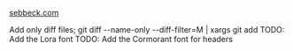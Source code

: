 [sebbeck.com](https://blog.sebbeck.com)

Add only diff files; git diff --name-only --diff-filter=M | xargs git add
TODO: Add the Lora font
TODO: Add the Cormorant font for headers
